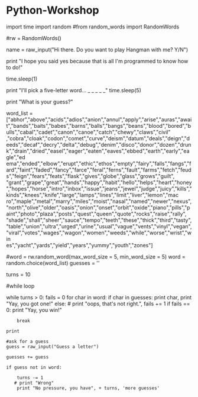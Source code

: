# Python-Workshop
import time
import random
#from random_words import RandomWords

#rw = RandomWords()

name = raw_input("Hi there. Do you want to play Hangman with me? Y/N")

print "I hope you said yes because that is all I'm programmed to know how to do!"

time.sleep(1)

print "I'll pick a five-letter word... _ _ _ _ _"
time.sleep(5)

print "What is your guess?"

word_list = ["abhor","above","acids","adios","anion","annul","apply","arise","auras","await","bands","baits","babes","barns","balls","bangs","beans","blood","bored","bulls","cabal","cadet","canon","canoe","catch","chewy","claws","civil"\
,"cobra","cloak","codon","comet","curve","deism","datum","deals","deign","deeds","decaf","decry","delta","debug","denim","disco","donor","dozen","drunk","drain","dried","easel","eager","eaten","eaves","ebbed","earth","early","eagle","ed\
ema","ended","elbow","erupt","ethic","ethos","empty","fairy","falls","fangs","fard","faint","faded","fancy","farce","feral","ferns","fault","farms","fetch","feuds","feign","fears","feats","flask","gives","globe","glass","grows","guilt",\
"grant","grape","great","hands","happy","habit","hello","helps","heart","honey","hopes","horse","intro","inbox","issue","jeans","jewel","judge","juicy","kills","kinds","knees","knife","large","lamps","lines","limit","liver","lemon","mac\
ro","maple","metal","marry","miles","moist","nasal","named","newer","nexus","north","olive","older","oasis","onion","onset","orbit","oxide","piano","pills","paint","photo","plaza","posts","quest","queen","quote","rocks","raise","rally",\
"shade","shall","sheer","sauce","tempo","teeth","these","thick","third","tasty","table","union","ultra","urged","urine","usual","vague","vents","vinyl","vegan","viral","votes","wages","wagon","women","weeds","while","worse","wrist","win\
es","yacht","yards","yield","years","yummy","youth","zones"]

#word = rw.random_word(max_word_size = 5, min_word_size = 5)
word = random.choice(word_list)
guesses = ''

turns = 10

#while loop

while turns > 0:
    fails = 0
    for char in word:
        if char in guesses:
            print char,
            print "Yay, you got one!"
        else:
           # print "oops, that's not right.",
            fails += 1
    if fails == 0:
        print "Yay, you win!"

        break

    print

    #ask for a guess
    guess = raw_input("Guess a letter")

    guesses += guess

    if guess not in word:

        turns -= 1
       # print "Wrong"
        print "No pressure, you have", + turns, 'more guesses'
